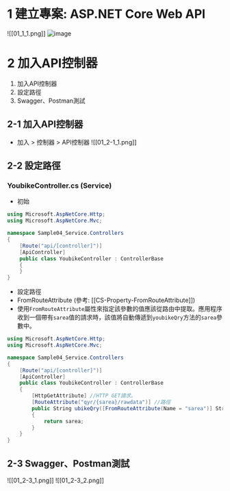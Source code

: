 # 1 建立專案: ASP.NET Core Web API
![[01_1_1.png]]
![image](https://github.com/Riley-Shu/WebForSearchingYoubike/blob/master/Note/image/01_1_1.png)
# 2 加入API控制器
1. 加入API控制器
2. 設定路徑
3. Swagger、Postman測試
## 2-1 加入API控制器
- 加入 > 控制器 > API控制器
![[01_2-1_1.png]]
## 2-2 設定路徑
### YoubikeController.cs (Service)
- 初始
```cs
using Microsoft.AspNetCore.Http;
using Microsoft.AspNetCore.Mvc;

namespace Sample04_Service.Controllers
{
    [Route("api/[controller]")]
    [ApiController]
    public class YoubikeController : ControllerBase
    {
    }
}
```
- 設定路徑
- FromRouteAttribute (參考: [[CS-Property-FromRouteAttribute]])
- 使用`FromRouteAttribute`屬性來指定該參數的值應該從路由中提取。應用程序收到一個帶有`sarea`值的請求時，該值將自動傳遞到`youbikeQry`方法的`sarea`參數中。

```cs
using Microsoft.AspNetCore.Http;
using Microsoft.AspNetCore.Mvc;

namespace Sample04_Service.Controllers
{
    [Route("api/[controller]")]
    [ApiController]
    public class YoubikeController : ControllerBase
    {
        [HttpGetAttribute] //HTTP GET請求。
        [RouteAttribute("qyr/{sarea}/rawdata")] //路徑
        public String ubikeQry([FromRouteAttribute(Name = "sarea")] String sarea)
        {
            return sarea;
        }
    }
}
```
## 2-3 Swagger、Postman測試
![[01_2-3_1.png]]
![[01_2-3_2.png]]
